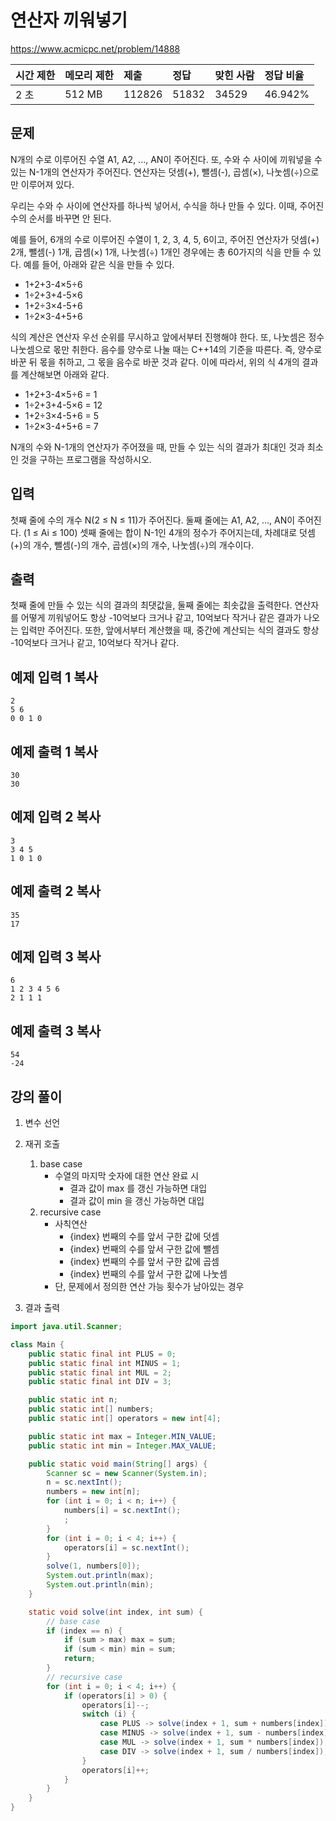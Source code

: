 # 연산자 끼워넣기

https://www.acmicpc.net/problem/14888 

| 시간 제한 | 메모리 제한 | 제출   | 정답  | 맞힌 사람 | 정답 비율 |
| :-------- | :---------- | :----- | :---- | :-------- | :-------- |
| 2 초      | 512 MB      | 112826 | 51832 | 34529     | 46.942%   |

## 문제

N개의 수로 이루어진 수열 A1, A2, ..., AN이 주어진다. 또, 수와 수 사이에 끼워넣을 수 있는 N-1개의 연산자가 주어진다. 연산자는 덧셈(+), 뺄셈(-), 곱셈(×), 나눗셈(÷)으로만 이루어져 있다.

우리는 수와 수 사이에 연산자를 하나씩 넣어서, 수식을 하나 만들 수 있다. 이때, 주어진 수의 순서를 바꾸면 안 된다.

예를 들어, 6개의 수로 이루어진 수열이 1, 2, 3, 4, 5, 6이고, 주어진 연산자가 덧셈(+) 2개, 뺄셈(-) 1개, 곱셈(×) 1개, 나눗셈(÷) 1개인 경우에는 총 60가지의 식을 만들 수 있다. 예를 들어, 아래와 같은 식을 만들 수 있다.

- 1+2+3-4×5÷6
- 1÷2+3+4-5×6
- 1+2÷3×4-5+6
- 1÷2×3-4+5+6

식의 계산은 연산자 우선 순위를 무시하고 앞에서부터 진행해야 한다. 또, 나눗셈은 정수 나눗셈으로 몫만 취한다. 음수를 양수로 나눌 때는 C++14의 기준을 따른다. 즉, 양수로 바꾼 뒤 몫을 취하고, 그 몫을 음수로 바꾼 것과 같다. 이에 따라서, 위의 식 4개의 결과를 계산해보면 아래와 같다.

- 1+2+3-4×5÷6 = 1
- 1÷2+3+4-5×6 = 12
- 1+2÷3×4-5+6 = 5
- 1÷2×3-4+5+6 = 7

N개의 수와 N-1개의 연산자가 주어졌을 때, 만들 수 있는 식의 결과가 최대인 것과 최소인 것을 구하는 프로그램을 작성하시오.

## 입력

첫째 줄에 수의 개수 N(2 ≤ N ≤ 11)가 주어진다. 둘째 줄에는 A1, A2, ..., AN이 주어진다. (1 ≤ Ai ≤ 100) 셋째 줄에는 합이 N-1인 4개의 정수가 주어지는데, 차례대로 덧셈(+)의 개수, 뺄셈(-)의 개수, 곱셈(×)의 개수, 나눗셈(÷)의 개수이다.

## 출력

첫째 줄에 만들 수 있는 식의 결과의 최댓값을, 둘째 줄에는 최솟값을 출력한다. 연산자를 어떻게 끼워넣어도 항상 -10억보다 크거나 같고, 10억보다 작거나 같은 결과가 나오는 입력만 주어진다. 또한, 앞에서부터 계산했을 때, 중간에 계산되는 식의 결과도 항상 -10억보다 크거나 같고, 10억보다 작거나 같다.

## 예제 입력 1 복사

```
2
5 6
0 0 1 0
```

## 예제 출력 1 복사

```
30
30
```

## 예제 입력 2 복사

```
3
3 4 5
1 0 1 0
```

## 예제 출력 2 복사

```
35
17
```

## 예제 입력 3 복사

```
6
1 2 3 4 5 6
2 1 1 1
```

## 예제 출력 3 복사

```
54
-24
```



## 강의 풀이

1. 변수 선언

2. 재귀 호출
   1. base case
      * 수열의 마지막 숫자에 대한 연산 완료 시
        * 결과 값이 max 를 갱신 가능하면 대입
        * 결과 값이 min 을 갱신 가능하면 대입
   2. recursive case
      * 사칙연산
        * {index} 번째의 수를 앞서 구한 값에 덧셈
        * {index} 번째의 수를 앞서 구한 값에 뺄셈
        * {index} 번째의 수를 앞서 구한 값에 곱셈
        * {index} 번째의 수를 앞서 구한 값에 나눗셈
      * 단, 문제에서 정의한 연산 가능 횟수가 남아있는 경우
3. 결과 출력

```java
import java.util.Scanner;

class Main {
    public static final int PLUS = 0;
    public static final int MINUS = 1;
    public static final int MUL = 2;
    public static final int DIV = 3;

    public static int n;
    public static int[] numbers;
    public static int[] operators = new int[4];

    public static int max = Integer.MIN_VALUE;
    public static int min = Integer.MAX_VALUE;

    public static void main(String[] args) {
        Scanner sc = new Scanner(System.in);
        n = sc.nextInt();
        numbers = new int[n];
        for (int i = 0; i < n; i++) {
            numbers[i] = sc.nextInt();
            ;
        }
        for (int i = 0; i < 4; i++) {
            operators[i] = sc.nextInt();
        }
        solve(1, numbers[0]);
        System.out.println(max);
        System.out.println(min);
    }

    static void solve(int index, int sum) {
        // base case
        if (index == n) {
            if (sum > max) max = sum;
            if (sum < min) min = sum;
            return;
        }
        // recursive case
        for (int i = 0; i < 4; i++) {
            if (operators[i] > 0) {
                operators[i]--;
                switch (i) {
                    case PLUS -> solve(index + 1, sum + numbers[index]);
                    case MINUS -> solve(index + 1, sum - numbers[index]);
                    case MUL -> solve(index + 1, sum * numbers[index]);
                    case DIV -> solve(index + 1, sum / numbers[index]);
                }
                operators[i]++;
            }
        }
    }
}
```


